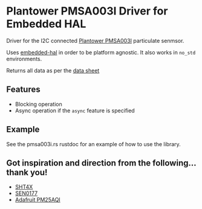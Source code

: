 # Plantower PMSA003I Driver for Embedded HAL

Driver for the I2C connected 
[Plantower PMSA003I](https://learn.adafruit.com/pmsa003i/) particulate senmsor.

Uses [embedded-hal](https://github.com/rust-embedded/embedded-hal) in order to
be platform agnostic. It also works in `no_std` environments.

Returns all data as per the [data sheet](https://cdn-shop.adafruit.com/product-files/4632/4505_PMSA003I_series_data_manual_English_V2.6.pdf)

## Features

- Blocking operation
- Async operation if the `async` feature is specified

## Example
See the pmsa003i.rs rustdoc for an example of how to use the library.

## Got inspiration and direction from the following... thank you!

- [SHT4X](https://crates.io/crates/sht4x)
- [SEN0177](https://crates.io/crates/sen0177)
- [Adafruit PM25AQI](https://github.com/adafruit/Adafruit_PM25AQI/)